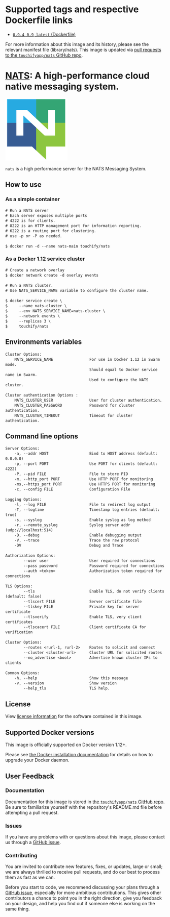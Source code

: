 # Supported tags and respective Dockerfile links

*  [`0.9.4`, `0.9`, `latest` (Dockerfile)](https://github.com/touchifyapp/docker-nats/blob/master/Dockerfile)

For more information about this image and its history, please see the relevant manifest file (library/nats). This image is updated via [pull requests to the `touchifyapp/nats` GitHub repo](https://github.com/touchifyapp/docker-nats/pulls).

# [NATS](http://nats.io): A high-performance cloud native messaging system.

![NATS logo](https://raw.githubusercontent.com/docker-library/docs/45d33e1726fed03a2a40363a9699e0587e713c55/nats/logo.png)

`nats` is a high performance server for the NATS Messaging System.

## How to use

### As a simple container

```
# Run a NATS server
# Each server exposes multiple ports
# 4222 is for clients.
# 8222 is an HTTP management port for information reporting.
# 6222 is a routing port for clustering.
# use -p or -P as needed.

$ docker run -d --name nats-main touchify/nats
```

### As a Docker 1.12 service cluster

```
# Create a network overlay
$ docker network create -d overlay events

# Run a NATS cluster.
# Use NATS_SERVICE_NAME variable to configure the cluster name.

$ docker service create \
$     --name nats-cluster \
$     --env NATS_SERVICE_NAME=nats-cluster \
$     --network events \
$     --replicas 3 \
$     touchify/nats
```

## Environments variables

```
Cluster Options:
    NATS_SERVICE_NAME                For use in Docker 1.12 in Swarm mode.
                                     Should equal to Docker service name in Swarm.
                                     Used to configure the NATS cluster.

Cluster authentication Options :
    NATS_CLUSTER_USER                User for cluster authentication.
    NATS_CLUSTER_PASSWORD            Password for cluster authentication.
    NATS_CLUSTER_TIMEOUT             Timeout for cluster authentication.
```

## Command line options

```
Server Options:
    -a, --addr HOST                  Bind to HOST address (default: 0.0.0.0)
    -p, --port PORT                  Use PORT for clients (default: 4222)
    -P, --pid FILE                   File to store PID
    -m, --http_port PORT             Use HTTP PORT for monitoring
    -ms,--https_port PORT            Use HTTPS PORT for monitoring
    -c, --config FILE                Configuration File

Logging Options:
    -l, --log FILE                   File to redirect log output
    -T, --logtime                    Timestamp log entries (default: true)
    -s, --syslog                     Enable syslog as log method
    -r, --remote_syslog              Syslog server addr (udp://localhost:514)
    -D, --debug                      Enable debugging output
    -V, --trace                      Trace the raw protocol
    -DV                              Debug and Trace

Authorization Options:
        --user user                  User required for connections
        --pass password              Password required for connections
        --auth <token>               Authorization token required for connections

TLS Options:
        --tls                        Enable TLS, do not verify clients (default: false)
        --tlscert FILE               Server certificate file
        --tlskey FILE                Private key for server certificate
        --tlsverify                  Enable TLS, very client certificates
        --tlscacert FILE             Client certificate CA for verification

Cluster Options:
        --routes <rurl-1, rurl-2>    Routes to solicit and connect
        --cluster <cluster-url>      Cluster URL for solicited routes
        --no_advertise <bool>        Advertise known cluster IPs to clients

Common Options:
    -h, --help                       Show this message
    -v, --version                    Show version
        --help_tls                   TLS help.
```

## License

View [license information](https://github.com/touchifyapp/docker-nats/blob/master/LICENSE) for the software contained in this image.

## Supported Docker versions

This image is officially supported on Docker version 1.12+.

Please see [the Docker installation documentation](https://docs.docker.com/installation/) for details on how to upgrade your Docker daemon.

## User Feedback

### Documentation

Documentation for this image is stored in [the `touchifyapp/nats` GitHub repo](https://github.com/touchifyapp/docker-nats).
Be sure to familiarize yourself with the repository's README.md file before attempting a pull request.

### Issues

If you have any problems with or questions about this image, please contact us through a [GitHub issue](https://github.com/touchifyapp/docker-nats/issues).

### Contributing

You are invited to contribute new features, fixes, or updates, large or small; we are always thrilled to receive pull requests, and do our best to process them as fast as we can.

Before you start to code, we recommend discussing your plans through a [GitHub issue](https://github.com/touchifyapp/docker-nats/issues), especially for more ambitious contributions. This gives other contributors a chance to point you in the right direction, give you feedback on your design, and help you find out if someone else is working on the same thing.
